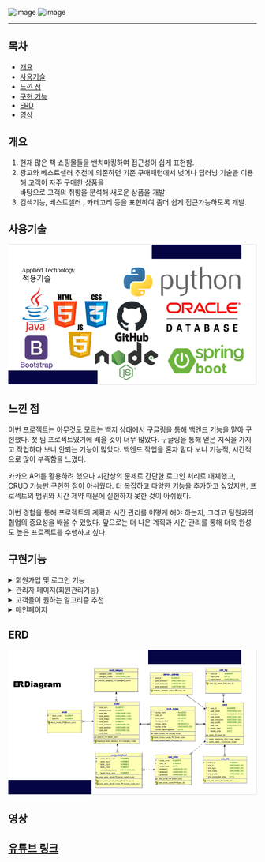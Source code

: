 ![image](https://github.com/user-attachments/assets/32c8bdab-78d3-4879-9ff7-372da99e6c8b)
<img src="https://github.com/user-attachments/assets/1c52f779-8135-4184-aa41-ff7faaed6b79" alt="image" width="800"/>

---

## 목차
- [개요](#개요)
- [사용기술](#사용기술)
- [느낀 점](#느낀-점)
- [구현 기능](#구현기능)
- [ERD](#erd)
- [영상](#영상)


## 개요


1. 현재 많은 책 쇼핑몰들을 밴치마킹하여 접근성이 쉽게 표현함.
2. 광고와 베스트셀러 추천에 의존하던 기존 구매패턴에서 벗어나 딥러닝 기술을 이용해 고객이 자주 구매한 상품을 </br> 바탕으로 고객의 취향을 
   분석해 새로운 상품을 개발
3. 검색기능, 베스트셀러 , 카테고리 등을 표현하여 좀더 쉽게 접근가능하도록 개발.



## 사용기술

<img src="https://github.com/kimhwanseok1423/project_ezenbooks/blob/master/frontend/public/img/캡처11.PNG">



## 느낀 점

이번 프로젝트는 아무것도 모르는 백지 상태에서 구글링을 통해 백엔드 기능을 맡아 구현했다. 첫 팀 프로젝트였기에 배울 것이 너무 많았다. 구글링을 통해 얻은 지식을 가지고 작업하다 보니 안되는 기능이 많았다. 백엔드 작업을 혼자 맡다 보니 기능적, 시간적으로 많이 부족함을 느꼈다.

카카오 API를 활용하려 했으나 시간상의 문제로 간단한 로그인 처리로 대체했고, CRUD 기능만 구현한 점이 아쉬웠다. 더 복잡하고 다양한 기능을 추가하고 싶었지만, 프로젝트의 범위와 시간 제약 때문에 실현하지 못한 것이 아쉬웠다.

이번 경험을 통해 프로젝트의 계획과 시간 관리를 어떻게 해야 하는지, 그리고 팀원과의 협업의 중요성을 배울 수 있었다. 앞으로는 더 나은 계획과 시간 관리를 통해 더욱 완성도 높은 프로젝트를 수행하고 싶다.



## 구현기능

<details>
  <summary>회원가입 및 로그인 기능</summary>
  
  - **구현 기능** <br>
  사용자 회원가입 및 로그인 기능을 구현했습니다.

- **구현 방법** <br>
  
  - 계정 중복 확인 -> `UserRepository`조회하여 중복 시 예외 던짐
  - 로그인 완료시 기능 , 로그인 아닐시 기능 분리 
  - 이메일 중복확인 
      
 <img src="https://github.com/kimhwanseok1423/cafegaza/blob/master/src/main/webapp/resources/img/로그인1.PNG">

 <img src="https://github.com/kimhwanseok1423/cafegaza/blob/master/src/main/webapp/resources/img/로그인2.PNG">

  <img src="https://github.com/kimhwanseok1423/cafegaza/blob/master/src/main/webapp/resources/img/로그인3.PNG">

   <img src="https://github.com/kimhwanseok1423/cafegaza/blob/master/src/main/webapp/resources/img/로그인4.PNG">

</details>

<details>
  <summary>관리자 페이지(회원관리기능) </summary>


  - **구현 기능** <br>
    - 마이페이지 기능을 추가
    - 관리자 페이지
    - 댓글 삭제 , 수정

  - **구현 방법** <br>

    
 <img src="https://github.com/kimhwanseok1423/cafegaza/blob/master/src/main/webapp/resources/img/캡처9.PNG">

 <img src="https://github.com/kimhwanseok1423/cafegaza/blob/master/src/main/webapp/resources/img/캡처9.5.PNG">

  <img src="https://github.com/kimhwanseok1423/cafegaza/blob/master/src/main/webapp/resources/img/캡처9.6.PNG">

   <img src="https://github.com/kimhwanseok1423/cafegaza/blob/master/src/main/webapp/resources/img/캡처10.PNG">

<img src="https://github.com/kimhwanseok1423/cafegaza/blob/master/src/main/webapp/resources/img/캡처11.PNG">

<img src="https://github.com/kimhwanseok1423/cafegaza/blob/master/src/main/webapp/resources/img/캡처12.PNG">
   
</details>

<details>
  <summary>고객들이 원하는 알고리즘 추천  </summary>

- **구현 기능** <br>
    - 로그인한 회원과 비슷한 취향의 고객이 선택한 책들을 추천해주는 기능
- **구현 방법**<br>
    - 유사도 높은 순으로 정렬
      - 사용자가 평가 혹은 구매하지 않은 아이템을 유사도에 따라 정렬한다.
    - 인기도 높은 순으로 정렬
      - 각 아이템 간 등급(평점)의 평균을 계산하고 이를 통해 인기도를 결정한다. 그 후 인기도 순으로 정렬하고 상위 N개를 출력한다.
        
      <img src="https://github.com/kimhwanseok1423/project_ezenbooks/blob/master/frontend/public/img/캡처15.PNG">
        <img src="https://github.com/kimhwanseok1423/project_ezenbooks/blob/master/frontend/public/img/캡처16.PNG">
          <img src="https://github.com/kimhwanseok1423/project_ezenbooks/blob/master/frontend/public/img/캡처17.PNG">
            <img src="https://github.com/kimhwanseok1423/project_ezenbooks/blob/master/frontend/public/img/캡처18.PNG">
  <img src="https://github.com/kimhwanseok1423/project_ezenbooks/blob/master/frontend/public/img/캡처19.PNG">
   <img src="https://github.com/kimhwanseok1423/project_ezenbooks/blob/master/frontend/public/img/캡처20.PNG">

</details>

<details>
  <summary>메인페이지 </summary>

- **구현 기능** <br>
    - 크롤링을 활용한 데이터분석후 분류한 카테고리에 키워드로 분류함

- **구현 방법**<br>
   
    
   - 크롤링을 활용한 인터넷에 있는 카페 분위기 댓글 키워드를 추출 </br>
  

        <img src="https://github.com/kimhwanseok1423/cafegaza/blob/master/src/main/webapp/resources/img/캡처19.PNG">


    - AJAX를 활용한 키워드를 클릭시 해당함수를 실행시켜 UI에 표현하기</br>
      

    <img src="https://github.com/kimhwanseok1423/cafegaza/blob/master/src/main/webapp/resources/img/캡처20.PNG">

- 상세페이지로 이동시 주소,전화번호,별점,영업시간등 정보 표현</br>
  
  
     <img src="https://github.com/kimhwanseok1423/cafegaza/blob/master/src/main/webapp/resources/img/캡처21.PNG">


 - 로그인 후에 카페 대한 리뷰 댓글 작성</br>
   
   
   <img src="https://github.com/kimhwanseok1423/cafegaza/blob/master/src/main/webapp/resources/img/캡처22.PNG">
 - 데이터 랭킹 홍페이지를 크롤링을 통해  연령별 커피 수요 장소 데이터를 이용하여 AJAX로 뿌려줌

     <img src="https://github.com/kimhwanseok1423/cafegaza/blob/master/src/main/webapp/resources/img/캡처23.PNG">

</details>

 ## ERD
<img src="https://github.com/kimhwanseok1423/project_ezenbooks/blob/master/frontend/public/img/캡처12.PNG">

  ## 영상
   ## [유튜브 링크](https://www.youtube.com/watch?v=ntikFWHEWn4)

   
